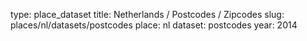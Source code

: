 type: place_dataset
title: Netherlands / Postcodes / Zipcodes
slug: places/nl/datasets/postcodes
place: nl
dataset: postcodes
year: 2014
